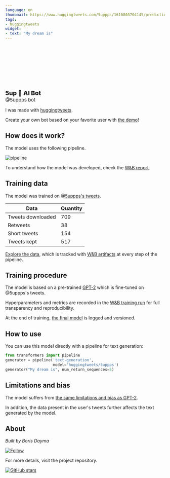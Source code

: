 ```yaml
---
language: en
thumbnail: https://www.huggingtweets.com/5uppps/1616803704145/predictions.png
tags:
- huggingtweets
widget:
- text: "My dream is"
---
```


<div>
<div style="width: 132px; height:132px; border-radius: 50%; background-size: cover; background-image: url('https://pbs.twimg.com/profile_images/1335954965974581251/XQU0uvSr_400x400.jpg')">
</div>
<div style="margin-top: 8px; font-size: 19px; font-weight: 800">5up 🤖 AI Bot </div>
<div style="font-size: 15px">@5uppps bot</div>
</div>

I was made with [huggingtweets](https://github.com/borisdayma/huggingtweets).

Create your own bot based on your favorite user with [the demo](https://colab.research.google.com/github/borisdayma/huggingtweets/blob/master/huggingtweets-demo.ipynb)!

## How does it work?

The model uses the following pipeline.

![pipeline](https://github.com/borisdayma/huggingtweets/blob/master/img/pipeline.png?raw=true)

To understand how the model was developed, check the [W&B report](https://wandb.ai/wandb/huggingtweets/reports/HuggingTweets-Train-a-Model-to-Generate-Tweets--VmlldzoxMTY5MjI).

## Training data

The model was trained on [@5uppps's tweets](https://twitter.com/5uppps).

| Data | Quantity |
| --- | --- |
| Tweets downloaded | 709 |
| Retweets | 38 |
| Short tweets | 154 |
| Tweets kept | 517 |

[Explore the data](https://wandb.ai/wandb/huggingtweets/runs/3fba65oe/artifacts), which is tracked with [W&B artifacts](https://docs.wandb.com/artifacts) at every step of the pipeline.

## Training procedure

The model is based on a pre-trained [GPT-2](https://huggingface.co/gpt2) which is fine-tuned on @5uppps's tweets.

Hyperparameters and metrics are recorded in the [W&B training run](https://wandb.ai/wandb/huggingtweets/runs/vh4r7j84) for full transparency and reproducibility.

At the end of training, [the final model](https://wandb.ai/wandb/huggingtweets/runs/vh4r7j84/artifacts) is logged and versioned.

## How to use

You can use this model directly with a pipeline for text generation:

```python
from transformers import pipeline
generator = pipeline('text-generation',
                     model='huggingtweets/5uppps')
generator("My dream is", num_return_sequences=5)
```

## Limitations and bias

The model suffers from [the same limitations and bias as GPT-2](https://huggingface.co/gpt2#limitations-and-bias).

In addition, the data present in the user's tweets further affects the text generated by the model.

## About

*Built by Boris Dayma*

[![Follow](https://img.shields.io/twitter/follow/borisdayma?style=social)](https://twitter.com/intent/follow?screen_name=borisdayma)

For more details, visit the project repository.

[![GitHub stars](https://img.shields.io/github/stars/borisdayma/huggingtweets?style=social)](https://github.com/borisdayma/huggingtweets)
